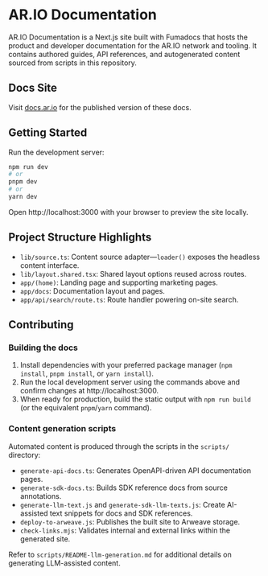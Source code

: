 # AR.IO Documentation

AR.IO Documentation is a Next.js site built with Fumadocs that hosts the product and developer documentation for the AR.IO network and tooling. It contains authored guides, API references, and autogenerated content sourced from scripts in this repository.

## Docs Site

Visit [docs.ar.io](https://docs.ar.io) for the published version of these docs.

## Getting Started

Run the development server:

```bash
npm run dev
# or
pnpm dev
# or
yarn dev
```

Open http://localhost:3000 with your browser to preview the site locally.

## Project Structure Highlights

- `lib/source.ts`: Content source adapter—`loader()` exposes the headless content interface.
- `lib/layout.shared.tsx`: Shared layout options reused across routes.
- `app/(home)`: Landing page and supporting marketing pages.
- `app/docs`: Documentation layout and pages.
- `app/api/search/route.ts`: Route handler powering on-site search.

## Contributing

### Building the docs

1. Install dependencies with your preferred package manager (`npm install`, `pnpm install`, or `yarn install`).
2. Run the local development server using the commands above and confirm changes at http://localhost:3000.
3. When ready for production, build the static output with `npm run build` (or the equivalent `pnpm`/`yarn` command).

### Content generation scripts

Automated content is produced through the scripts in the `scripts/` directory:

- `generate-api-docs.ts`: Generates OpenAPI-driven API documentation pages.
- `generate-sdk-docs.ts`: Builds SDK reference docs from source annotations.
- `generate-llm-text.js` and `generate-sdk-llm-texts.js`: Create AI-assisted text snippets for docs and SDK references.
- `deploy-to-arweave.js`: Publishes the built site to Arweave storage.
- `check-links.mjs`: Validates internal and external links within the generated site.

Refer to `scripts/README-llm-generation.md` for additional details on generating LLM-assisted content.
